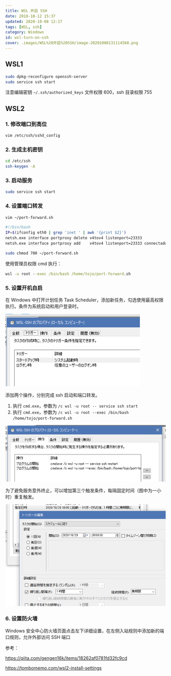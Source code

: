 ```yaml
---
title: WSL 开启 SSH
date: 2018-10-12 15:37
updated: 2020-10-08 12:17
tags: [WSL, ssh]
category: Windows
id: wsl-turn-on-ssh
cover: .images/WSL%20开启%20SSH/image-20201008131114568.png
---
```


## WSL1

``` bash
sudo dpkg-reconfigure openssh-server
sudo service ssh start
```

注意编辑密钥 
`~/.ssh/authorized_keys` 
文件权限 600，ssh 目录权限 755

## WSL2

### 1. 修改端口到高位

``` bash
vim /etc/ssh/sshd_config
```

### 2. 生成主机密钥

``` bash
cd /etc/ssh
ssh-keygen -A
```

### 3. 启动服务

``` bash
sudo service ssh start
```

### 4. 设置端口转发

``` bash
vim ~/port-forward.sh
```

``` bash
#!/bin/bash
IP=$(ifconfig eth0 | grep 'inet ' | awk '{print $2}')
netsh.exe interface portproxy delete v4tov4 listenport=23333
netsh.exe interface portproxy add    v4tov4 listenport=23333 connectaddress=$IP
```

``` bash
sudo chmod 700 ~/port-forward.sh
```

使用管理员权限 cmd 执行：

``` cmd
wsl -u root --exec /bin/bash /home/tojo/port-forward.sh
```

### 5. 设置开机自启

在 Windows 中打开计划任务 Task Scheduler，添加新任务，勾选使用最高权限执行。条件为系统启动和用户登录时。

![image-20201008122247581](.images/WSL%20开启%20SSH/image-20201008122247581.png)

添加两个操作，分别完成 ssh 启动和端口转发。

1. 执行 `cmd.exe`，参数为 `/c wsl -u root -- service ssh start`
2. 执行 `cmd.exe`，参数为 `/c wsl -u root --exec /bin/bash /home/tojo/port-forward.sh`

![image-20201008131114568](.images/WSL%20开启%20SSH/image-20201008131114568.png)

为了避免服务意外终止，可以增加第三个触发条件，每隔固定时间（图中为一小时）重复触发。

![image-20210422100712502](.images/WSL%20%E5%BC%80%E5%90%AF%20SSH/image-20210422100712502.png)

### 6. 设置防火墙

Windows 安全中心防火墙页面点击左下详细设置，在左侧入站规则中添加新的端口规则，允许外部访问 SSH 端口



参考：

<https://qiita.com/gengen16k/items/18262af0781fd32fc9cd>

<https://tombomemo.com/wsl2-install-settings>
